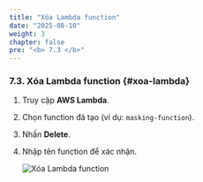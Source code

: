 ```yaml
---
title: "Xóa Lambda function"
date: "2025-08-10"
weight: 3
chapter: false
pre: "<b> 7.3 </b>"
---
```


### 7.3. Xóa Lambda function {#xoa-lambda}

1. Truy cập **AWS Lambda**.  
2. Chọn function đã tạo (ví dụ: `masking-function`).  
3. Nhấn **Delete**.  
4. Nhập tên function để xác nhận.

   ![Xóa Lambda function](/images/7.cleanup/delete-lambda.png)
